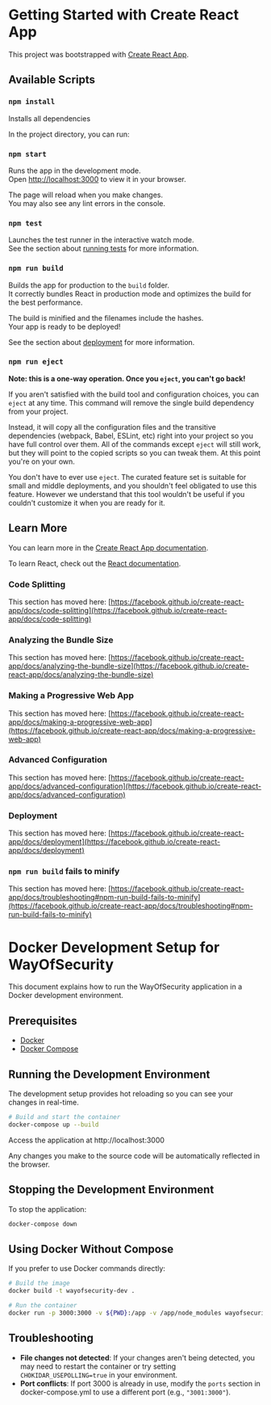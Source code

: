 # Getting Started with Create React App

This project was bootstrapped with [Create React App](https://github.com/facebook/create-react-app).

## Available Scripts

### `npm install`

Installs all dependencies

In the project directory, you can run:

### `npm start`

Runs the app in the development mode.\
Open [http://localhost:3000](http://localhost:3000) to view it in your browser.

The page will reload when you make changes.\
You may also see any lint errors in the console.

### `npm test`

Launches the test runner in the interactive watch mode.\
See the section about [running tests](https://facebook.github.io/create-react-app/docs/running-tests) for more information.

### `npm run build`

Builds the app for production to the `build` folder.\
It correctly bundles React in production mode and optimizes the build for the best performance.

The build is minified and the filenames include the hashes.\
Your app is ready to be deployed!

See the section about [deployment](https://facebook.github.io/create-react-app/docs/deployment) for more information.

### `npm run eject`

**Note: this is a one-way operation. Once you `eject`, you can't go back!**

If you aren't satisfied with the build tool and configuration choices, you can `eject` at any time. This command will remove the single build dependency from your project.

Instead, it will copy all the configuration files and the transitive dependencies (webpack, Babel, ESLint, etc) right into your project so you have full control over them. All of the commands except `eject` will still work, but they will point to the copied scripts so you can tweak them. At this point you're on your own.

You don't have to ever use `eject`. The curated feature set is suitable for small and middle deployments, and you shouldn't feel obligated to use this feature. However we understand that this tool wouldn't be useful if you couldn't customize it when you are ready for it.

## Learn More

You can learn more in the [Create React App documentation](https://facebook.github.io/create-react-app/docs/getting-started).

To learn React, check out the [React documentation](https://reactjs.org/).

### Code Splitting

This section has moved here: [https://facebook.github.io/create-react-app/docs/code-splitting](https://facebook.github.io/create-react-app/docs/code-splitting)

### Analyzing the Bundle Size

This section has moved here: [https://facebook.github.io/create-react-app/docs/analyzing-the-bundle-size](https://facebook.github.io/create-react-app/docs/analyzing-the-bundle-size)

### Making a Progressive Web App

This section has moved here: [https://facebook.github.io/create-react-app/docs/making-a-progressive-web-app](https://facebook.github.io/create-react-app/docs/making-a-progressive-web-app)

### Advanced Configuration

This section has moved here: [https://facebook.github.io/create-react-app/docs/advanced-configuration](https://facebook.github.io/create-react-app/docs/advanced-configuration)

### Deployment

This section has moved here: [https://facebook.github.io/create-react-app/docs/deployment](https://facebook.github.io/create-react-app/docs/deployment)

### `npm run build` fails to minify

This section has moved here: [https://facebook.github.io/create-react-app/docs/troubleshooting#npm-run-build-fails-to-minify](https://facebook.github.io/create-react-app/docs/troubleshooting#npm-run-build-fails-to-minify)

# Docker Development Setup for WayOfSecurity

This document explains how to run the WayOfSecurity application in a Docker development environment.

## Prerequisites

- [Docker](https://docs.docker.com/get-docker/)
- [Docker Compose](https://docs.docker.com/compose/install/)

## Running the Development Environment

The development setup provides hot reloading so you can see your changes in real-time.

```bash
# Build and start the container
docker-compose up --build
```

Access the application at http://localhost:3000

Any changes you make to the source code will be automatically reflected in the browser.

## Stopping the Development Environment

To stop the application:

```bash
docker-compose down
```

## Using Docker Without Compose

If you prefer to use Docker commands directly:

```bash
# Build the image
docker build -t wayofsecurity-dev .

# Run the container
docker run -p 3000:3000 -v ${PWD}:/app -v /app/node_modules wayofsecurity-dev
```

## Troubleshooting

- **File changes not detected**: If your changes aren't being detected, you may need to restart the container or try setting `CHOKIDAR_USEPOLLING=true` in your environment.
- **Port conflicts**: If port 3000 is already in use, modify the `ports` section in docker-compose.yml to use a different port (e.g., `"3001:3000"`).
